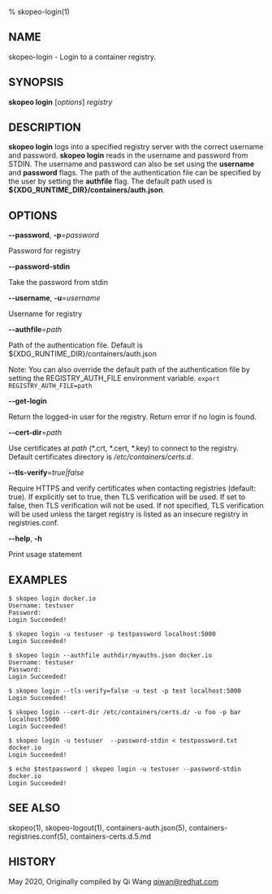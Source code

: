 % skopeo-login(1)

## NAME
skopeo\-login - Login to a container registry.

## SYNOPSIS
**skopeo login** [*options*] _registry_

## DESCRIPTION
**skopeo login** logs into a specified registry server with the correct username
and password. **skopeo login** reads in the username and password from STDIN.
The username and password can also be set using the **username** and **password** flags.
The path of the authentication file can be specified by the user by setting the **authfile**
flag. The default path used is **${XDG\_RUNTIME\_DIR}/containers/auth.json**.

## OPTIONS

**--password**, **-p**=*password*

Password for registry

**--password-stdin**

Take the password from stdin

**--username**, **-u**=*username*

Username for registry

**--authfile**=*path*

Path of the authentication file. Default is ${XDG\_RUNTIME\_DIR}/containers/auth.json

Note: You can also override the default path of the authentication file by setting the REGISTRY\_AUTH\_FILE
environment variable. `export REGISTRY_AUTH_FILE=path`

**--get-login**

Return the logged-in user for the registry. Return error if no login is found.

**--cert-dir**=*path*

Use certificates at *path* (\*.crt, \*.cert, \*.key) to connect to the registry.
Default certificates directory is _/etc/containers/certs.d_.

**--tls-verify**=*true|false*

Require HTTPS and verify certificates when contacting registries (default: true). If explicitly set to true,
then TLS verification will be used. If set to false, then TLS verification will not be used. If not specified,
TLS verification will be used unless the target registry is listed as an insecure registry in registries.conf.

**--help**, **-h**

Print usage statement

## EXAMPLES

```
$ skopeo login docker.io
Username: testuser
Password:
Login Succeeded!
```

```
$ skopeo login -u testuser -p testpassword localhost:5000
Login Succeeded!
```

```
$ skopeo login --authfile authdir/myauths.json docker.io
Username: testuser
Password:
Login Succeeded!
```

```
$ skopeo login --tls-verify=false -u test -p test localhost:5000
Login Succeeded!
```

```
$ skopeo login --cert-dir /etc/containers/certs.d/ -u foo -p bar localhost:5000
Login Succeeded!
```

```
$ skopeo login -u testuser  --password-stdin < testpassword.txt docker.io
Login Succeeded!
```

```
$ echo $testpassword | skopeo login -u testuser --password-stdin docker.io
Login Succeeded!
```

## SEE ALSO
skopeo(1), skopeo-logout(1), containers-auth.json(5), containers-registries.conf(5), containers-certs.d.5.md

## HISTORY
May 2020, Originally compiled by Qi Wang <qiwan@redhat.com>
